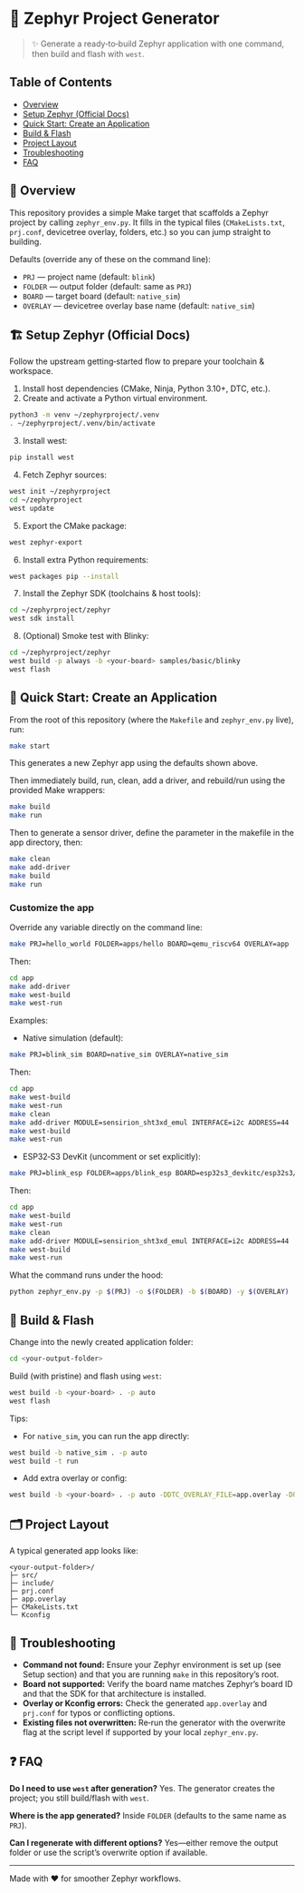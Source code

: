 # 📘 Zephyr Project Generator

> ✨ Generate a ready‑to‑build Zephyr application with one command, then build and flash with `west`.

## Table of Contents

* [Overview](#-overview)
* [Setup Zephyr (Official Docs)](#-setup-zephyr-official-docs)
* [Quick Start: Create an Application](#-quick-start-create-an-application)
* [Build & Flash](#-build--flash)
* [Project Layout](#-project-layout)
* [Troubleshooting](#-troubleshooting)
* [FAQ](#-faq)

## 🧭 Overview

This repository provides a simple Make target that scaffolds a Zephyr project by calling `zephyr_env.py`.
It fills in the typical files (`CMakeLists.txt`, `prj.conf`, devicetree overlay, folders, etc.) so you can jump straight to building.

Defaults (override any of these on the command line):

* `PRJ` — project name (default: `blink`)
* `FOLDER` — output folder (default: same as `PRJ`)
* `BOARD` — target board (default: `native_sim`)
* `OVERLAY` — devicetree overlay base name (default: `native_sim`)

## 🏗️ Setup Zephyr (Official Docs)

Follow the upstream getting‑started flow to prepare your toolchain & workspace.

1. Install host dependencies (CMake, Ninja, Python 3.10+, DTC, etc.).
2. Create and activate a Python virtual environment.

```bash
python3 -m venv ~/zephyrproject/.venv
. ~/zephyrproject/.venv/bin/activate
```

3. Install west:

```bash
pip install west
```

4. Fetch Zephyr sources:

```bash
west init ~/zephyrproject
cd ~/zephyrproject
west update
```

5. Export the CMake package:

```bash
west zephyr-export
```

6. Install extra Python requirements:

```bash
west packages pip --install
```

7. Install the Zephyr SDK (toolchains & host tools):

```bash
cd ~/zephyrproject/zephyr
west sdk install
```

8. (Optional) Smoke test with Blinky:

```bash
cd ~/zephyrproject/zephyr
west build -p always -b <your-board> samples/basic/blinky
west flash
```

## 🚀 Quick Start: Create an Application

From the root of this repository (where the `Makefile` and `zephyr_env.py` live), run:

```bash
make start
```

This generates a new Zephyr app using the defaults shown above.

Then immediately build, run, clean, add a driver, and rebuild/run using the provided Make wrappers:

```bash
make build
make run
```

Then to generate a sensor driver, define the parameter in the makefile in the app directory, then:

```bash
make clean
make add-driver
make build
make run
```

### Customize the app

Override any variable directly on the command line:

```bash
make PRJ=hello_world FOLDER=apps/hello BOARD=qemu_riscv64 OVERLAY=app
```

Then:

```bash
cd app
make add-driver
make west-build
make west-run
```

Examples:

* Native simulation (default):

```bash
make PRJ=blink_sim BOARD=native_sim OVERLAY=native_sim
```

Then:

```bash
cd app
make west-build
make west-run
make clean
make add-driver MODULE=sensirion_sht3xd_emul INTERFACE=i2c ADDRESS=44
make west-build
make west-run
```

* ESP32‑S3 DevKit (uncomment or set explicitly):

```bash
make PRJ=blink_esp FOLDER=apps/blink_esp BOARD=esp32s3_devkitc/esp32s3/procpu OVERLAY=esp32s3_devkitc
```

Then:

```bash
cd app
make west-build
make west-run
make clean
make add-driver MODULE=sensirion_sht3xd_emul INTERFACE=i2c ADDRESS=44
make west-build
make west-run
```

What the command runs under the hood:

```bash
python zephyr_env.py -p $(PRJ) -o $(FOLDER) -b $(BOARD) -y $(OVERLAY)
```

## 🧱 Build & Flash

Change into the newly created application folder:

```bash
cd <your-output-folder>
```

Build (with pristine) and flash using `west`:

```bash
west build -b <your-board> . -p auto
west flash
```

Tips:

* For `native_sim`, you can run the app directly:

```bash
west build -b native_sim . -p auto
west build -t run
```

* Add extra overlay or config:

```bash
west build -b <your-board> . -p auto -DDTC_OVERLAY_FILE=app.overlay -DOVERLAY_CONFIG=overlay.conf
```

## 🗂️ Project Layout

A typical generated app looks like:

```
<your-output-folder>/
├─ src/
├─ include/
├─ prj.conf
├─ app.overlay
├─ CMakeLists.txt
└─ Kconfig
```

## 🧯 Troubleshooting

* **Command not found:** Ensure your Zephyr environment is set up (see Setup section) and that you are running `make` in this repository’s root.
* **Board not supported:** Verify the board name matches Zephyr’s board ID and that the SDK for that architecture is installed.
* **Overlay or Kconfig errors:** Check the generated `app.overlay` and `prj.conf` for typos or conflicting options.
* **Existing files not overwritten:** Re‑run the generator with the overwrite flag at the script level if supported by your local `zephyr_env.py`.

## ❓ FAQ

**Do I need to use `west` after generation?**
Yes. The generator creates the project; you still build/flash with `west`.

**Where is the app generated?**
Inside `FOLDER` (defaults to the same name as `PRJ`).

**Can I regenerate with different options?**
Yes—either remove the output folder or use the script’s overwrite option if available.

---

Made with ❤️ for smoother Zephyr workflows.

